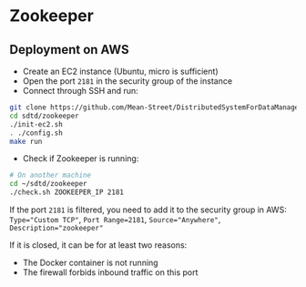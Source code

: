 # Zookeeper

## Deployment on AWS

* Create an EC2 instance (Ubuntu, micro is sufficient)
* Open the port `2181` in the security group of the instance
* Connect through SSH and run:

```bash
git clone https://github.com/Mean-Street/DistributedSystemForDataManagement sdtd
cd sdtd/zookeeper
./init-ec2.sh
. ./config.sh
make run
```

* Check if Zookeeper is running:

```bash
# On another machine
cd ~/sdtd/zookeeper
./check.sh ZOOKEEPER_IP 2181
```

If the port `2181` is filtered, you need to add it to the security group in AWS:
`Type="Custom TCP"`, `Port Range=2181`, `Source="Anywhere"`, `Description="zookeeper"`

If it is closed, it can be for at least two reasons:

* The Docker container is not running
* The firewall forbids inbound traffic on this port
